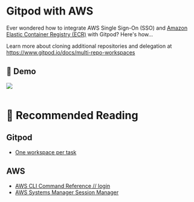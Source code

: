 # Gitpod with AWS

Ever wondered how to integrate AWS Single Sign-On (SSO) and [Amazon Elastic Container Registry (ECR)](https://aws.amazon.com/ecr/) with Gitpod? Here's how...

Learn more about cloning additional repositories and delegation at https://www.gitpod.io/docs/multi-repo-workspaces

## 🚀 Demo

<a href="https://gitpod.io/#https://github.com/gitpod-io/demo-gitpod-with-aws"><img src="https://gitpod-staging.com/button/open-in-gitpod.svg"/></a>

```bash
```

# 📖 Recommended Reading

## Gitpod

- [One workspace per task](https://www.gitpod.io/docs/workspaces)

## AWS

- [AWS CLI Command Reference // login](https://awscli.amazonaws.com/v2/documentation/api/latest/reference/sso/login.html)
- [AWS Systems Manager Session Manager](https://docs.aws.amazon.com/systems-manager/latest/userguide/session-manager.html)

